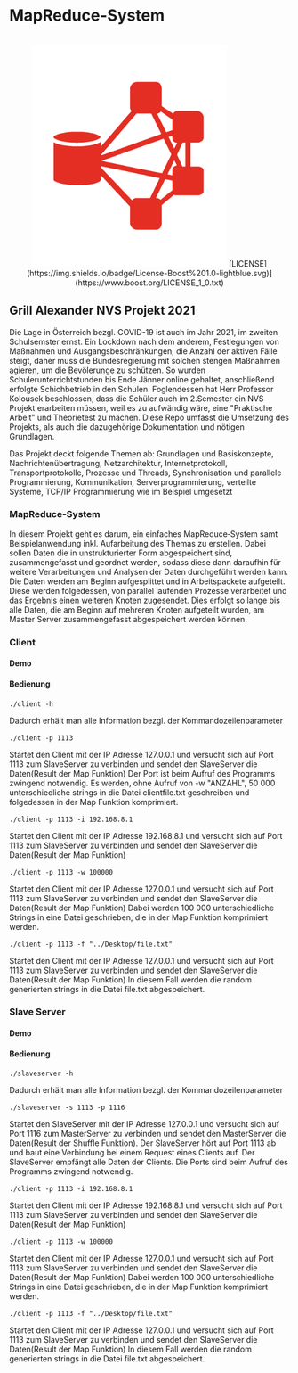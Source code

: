 # MapReduce-System
<div align="center">
    <br />
    <img src="./documentation/Logo.png" alt="MapReduce_System_Logo" width="350"/>
    [LICENSE](https://img.shields.io/badge/License-Boost%201.0-lightblue.svg)](https://www.boost.org/LICENSE_1_0.txt)
</div>

## Grill Alexander NVS Projekt 2021
Die Lage in Österreich bezgl. COVID-19 ist auch im Jahr 2021, im zweiten Schulsemster ernst. Ein Lockdown nach dem anderem, Festlegungen von Maßnahmen und Ausgangsbeschränkungen,
die Anzahl der aktiven Fälle steigt, daher muss die Bundesregierung mit solchen stengen Maßnahmen agieren, um die Bevölerunge zu schützen.
So wurden Schulerunterrichtstunden bis Ende Jänner online gehaltet, anschließend erfolgte Schichbetrieb in den Schulen.
Foglendessen hat Herr Professor Kolousek beschlossen, dass die Schüler auch im 2.Semester ein NVS Projekt erarbeiten müssen, weil es zu aufwändig wäre, eine "Praktische Arbeit" und Theorietest zu machen. Diese Repo umfasst die Umsetzung des Projekts, als auch die dazugehörige Dokumentation und nötigen Grundlagen.

Das Projekt deckt folgende Themen ab: Grundlagen und Basiskonzepte, Nachrichtenübertragung, Netzarchitektur, Internetprotokoll, Transportprotokolle, Prozesse und Threads, Synchronisation und parallele Programmierung, Kommunikation, Serverprogrammierung, verteilte Systeme, TCP/IP Programmierung wie im Beispiel umgesetzt

### MapReduce-System
In diesem Projekt geht es darum, ein einfaches MapReduce‐System samt Beispielanwendung inkl. Aufarbeitung des Themas zu erstellen. Dabei sollen Daten die in unstrukturierter
Form abgespeichert sind, zusammengefasst und geordnet werden, sodass diese dann daraufhin für weitere Verarbeitungen und Analysen der Daten durchgeführt werden kann. Die Daten werden am Beginn aufgesplittet und in Arbeitspackete aufgeteilt. Diese werden folgedessen, von parallel laufenden Prozesse verarbeitet und das Ergebnis einen weiteren Knoten 
zugesendet. Dies erfolgt so lange bis alle Daten, die am Beginn auf mehreren Knoten aufgeteilt wurden, am Master Server zusammengefasst abgespeichert werden können.

### Client

#### Demo

#### Bedienung

```
./client -h
```
Dadurch erhält man alle Information bezgl. der Kommandozeilenparameter
```
./client -p 1113
```
Startet den Client mit der IP Adresse 127.0.0.1 und versucht sich auf Port 1113 zum SlaveServer zu verbinden und sendet den SlaveServer die Daten(Result der Map Funktion)
Der Port ist beim Aufruf des Programms zwingend notwendig. Es werden, ohne Aufruf von -w "ANZAHL", 50 000 unterschiedliche strings in die Datei clientfile.txt geschreiben und
folgedessen in der Map Funktion komprimiert.
```
./client -p 1113 -i 192.168.8.1
```
Startet den Client mit der IP Adresse 192.168.8.1 und versucht sich auf Port 1113 zum SlaveServer zu verbinden und sendet den SlaveServer die Daten(Result der Map Funktion)
```
./client -p 1113 -w 100000
```
Startet den Client mit der IP Adresse 127.0.0.1 und versucht sich auf Port 1113 zum SlaveServer zu verbinden und sendet den SlaveServer die Daten(Result der Map Funktion)
Dabei werden 100 000 unterschiedliche Strings in eine Datei geschrieben, die in der Map Funktion komprimiert werden. 
```
./client -p 1113 -f "../Desktop/file.txt"
```
Startet den Client mit der IP Adresse 127.0.0.1 und versucht sich auf Port 1113 zum SlaveServer zu verbinden und sendet den SlaveServer die Daten(Result der Map Funktion)
In diesem Fall werden die random generierten strings in die Datei file.txt abgespeichert.

### Slave Server

#### Demo

#### Bedienung

```
./slaveserver -h
```
Dadurch erhält man alle Information bezgl. der Kommandozeilenparameter
```
./slaveserver -s 1113 -p 1116
```
Startet den SlaveServer mit der IP Adresse 127.0.0.1 und versucht sich auf Port 1116 zum MasterServer zu verbinden und sendet den MasterServer die Daten(Result der Shuffle Funktion). Der SlaveServer hört auf Port 1113 ab und baut eine Verbindung bei einem Request eines Clients auf. Der SlaveServer empfängt alle Daten der Clients.
Die Ports sind beim Aufruf des Programms zwingend notwendig. 
```
./client -p 1113 -i 192.168.8.1
```
Startet den Client mit der IP Adresse 192.168.8.1 und versucht sich auf Port 1113 zum SlaveServer zu verbinden und sendet den SlaveServer die Daten(Result der Map Funktion)
```
./client -p 1113 -w 100000
```
Startet den Client mit der IP Adresse 127.0.0.1 und versucht sich auf Port 1113 zum SlaveServer zu verbinden und sendet den SlaveServer die Daten(Result der Map Funktion)
Dabei werden 100 000 unterschiedliche Strings in eine Datei geschrieben, die in der Map Funktion komprimiert werden. 
```
./client -p 1113 -f "../Desktop/file.txt"
```
Startet den Client mit der IP Adresse 127.0.0.1 und versucht sich auf Port 1113 zum SlaveServer zu verbinden und sendet den SlaveServer die Daten(Result der Map Funktion)
In diesem Fall werden die random generierten strings in die Datei file.txt abgespeichert.

